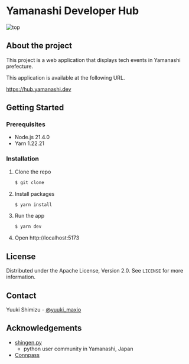 # Yamanashi Developer Hub

![top](https://github.com/yuukis/yamanashi-event-frontend/assets/2931035/62e92d84-7014-4d2e-b5b1-ae2bd5221bce)

## About the project

This project is a web application that displays tech events in Yamanashi prefecture.

This application is available at the following URL.

https://hub.yamanashi.dev

## Getting Started

### Prerequisites

- Node.js 21.4.0
- Yarn 1.22.21

### Installation

1. Clone the repo
   ```sh
   $ git clone
    ```
2. Install packages
    ```sh
    $ yarn install
    ```
3. Run the app
    ```sh
    $ yarn dev
    ```
4. Open http://localhost:5173

## License

Distributed under the Apache License, Version 2.0. See `LICENSE` for more information.

## Contact

Yuuki Shimizu - [@yuuki_maxio](https://x.com/yuuki_maxio) 

## Acknowledgements

* [shingen.py](https://shingenpy.connpass.com)
  - python user community in Yamanashi, Japan
* [Connpass](https://connpass.com)
